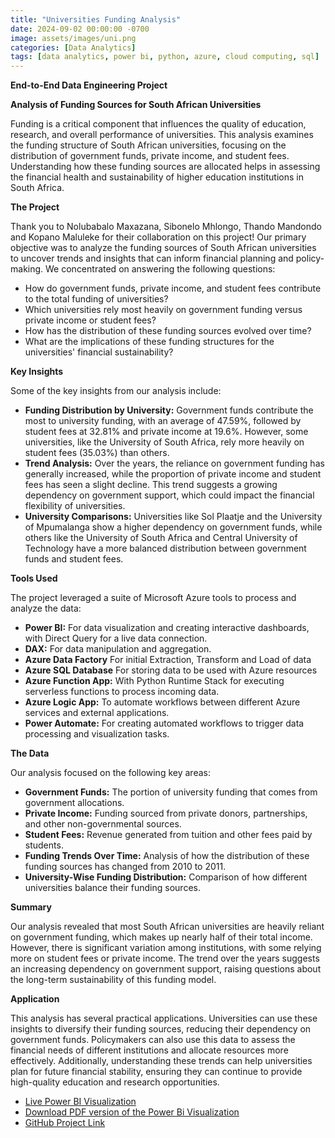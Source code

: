 ```yaml
---
title: "Universities Funding Analysis"
date: 2024-09-02 00:00:00 -0700
image: assets/images/uni.png
categories: [Data Analytics]
tags: [data analytics, power bi, python, azure, cloud computing, sql]     # TAG names should always be lowercase
---
```

**End-to-End Data Engineering Project**

**Analysis of Funding Sources for South African Universities**

Funding is a critical component that influences the quality of education, research, and overall performance of universities. This analysis examines the funding structure of South African universities, focusing on the distribution of government funds, private income, and student fees. Understanding how these funding sources are allocated helps in assessing the financial health and sustainability of higher education institutions in South Africa.

**The Project**

Thank you to Nolubabalo Maxazana, Sibonelo Mhlongo, Thando Mandondo and Kopano Maluleke for their collaboration on this project! Our primary objective was to analyze the funding sources of South African universities to uncover trends and insights that can inform financial planning and policy-making. We concentrated on answering the following questions:

- How do government funds, private income, and student fees contribute to the total funding of universities?
- Which universities rely most heavily on government funding versus private income or student fees?
- How has the distribution of these funding sources evolved over time?
- What are the implications of these funding structures for the universities' financial sustainability?

**Key Insights**

Some of the key insights from our analysis include:

- **Funding Distribution by University:** Government funds contribute the most to university funding, with an average of 47.59%, followed by student fees at 32.81% and private income at 19.6%. However, some universities, like the University of South Africa, rely more heavily on student fees (35.03%) than others.
- **Trend Analysis:** Over the years, the reliance on government funding has generally increased, while the proportion of private income and student fees has seen a slight decline. This trend suggests a growing dependency on government support, which could impact the financial flexibility of universities.
- **University Comparisons:** Universities like Sol Plaatje and the University of Mpumalanga show a higher dependency on government funds, while others like the University of South Africa and Central University of Technology have a more balanced distribution between government funds and student fees.

**Tools Used**

The project leveraged a suite of Microsoft Azure tools to process and analyze the data:

- **Power BI:** For data visualization and creating interactive dashboards, with Direct Query for a live data connection.
- **DAX:** For data manipulation and aggregation.
- **Azure Data Factory** For initial Extraction, Transform and Load of data
- **Azure SQL Database** For storing data to be used with Azure resources
- **Azure Function App:** With Python Runtime Stack for executing serverless functions to process incoming data.
- **Azure Logic App:** To automate workflows between different Azure services and external applications.
- **Power Automate:** For creating automated workflows to trigger data processing and visualization tasks.

**The Data**

Our analysis focused on the following key areas:

- **Government Funds:** The portion of university funding that comes from government allocations.
- **Private Income:** Funding sourced from private donors, partnerships, and other non-governmental sources.
- **Student Fees:** Revenue generated from tuition and other fees paid by students.
- **Funding Trends Over Time:** Analysis of how the distribution of these funding sources has changed from 2010 to 2011.
- **University-Wise Funding Distribution:** Comparison of how different universities balance their funding sources.

**Summary**

Our analysis revealed that most South African universities are heavily reliant on government funding, which makes up nearly half of their total income. However, there is significant variation among institutions, with some relying more on student fees or private income. The trend over the years suggests an increasing dependency on government support, raising questions about the long-term sustainability of this funding model.

**Application**

This analysis has several practical applications. Universities can use these insights to diversify their funding sources, reducing their dependency on government funds. Policymakers can also use this data to assess the financial needs of different institutions and allocate resources more effectively. Additionally, understanding these trends can help universities plan for future financial stability, ensuring they can continue to provide high-quality education and research opportunities.

- [Live Power BI Visualization](<https://app.powerbi.com/reportEmbed?reportId=4334c8e6-b136-46ab-b945-776b77008733&autoAuth=true&ctid=a3f14f21-237f-4028-b978-425eb768a716>)
- [Download PDF version of the Power Bi Visualization](<https://github.com/sikmat/Universities-Funding-Analysis/blob/main/University%20Funding%20Analysis.pdf>)
- [GitHub Project Link](<https://github.com/sikmat/Universities-Funding-Analysis>)
